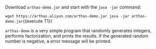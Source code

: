 



Download `arthas-demo.jar` and start with the `java -jar` command:

`wget https://arthas.aliyun.com/arthas-demo.jar
java -jar arthas-demo.jar`{{execute T1}}

`arthas-demo` is a very simple program that randomly generates integers, performs factorization, and prints the results.
If the generated random number is negative, a error message will be printed.